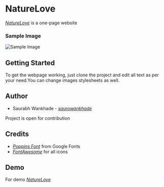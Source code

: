  # NatureLove 

  _[NatureLove](https://naturelove.vercel.app/index.html)_ is a one-page website  

  ### Sample Image

  <img alt="Sample Image" src="https://im2.ezgif.com/tmp/ezgif-2-298379a583.gif">

 ## Getting Started 
 To get the webpage working, just clone the project and edit all text as per your need.You can change images stylesheets as well.

 ## Author
 + Saurabh Wankhade - _[saurowankhade](https://github.com/saurowankhade/)_
   
Project is open for contribution

## Credits
+ _[Poppins Font](https://fonts.google.com/specimen/Poppins)_ from Google Fonts
+ _[FontAwesome](https://fontawesome.com/)_ for all icons

## Demo 

For demo _[NatureLove](https://naturelove.vercel.app/index.html)_
 
